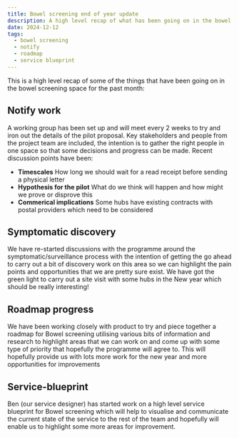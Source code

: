 ```yaml
---
title: Bowel screening end of year update
description: A high level recap of what has been going on in the bowel screening space for the past month
date: 2024-12-12
tags:
  - bowel screening
  - notify
  - roadmap
  - service blueprint
---
```


This is a high level recap of some of the things that have been going on in the bowel screening space for the past month:

## Notify work

A working group has been set up and will meet every 2 weeks to try and iron out the details of the pilot proposal. Key stakeholders and people from the project team are included, the intention is to gather the right people in one space so that some decisions and progress can be made. Recent discussion points have been:

- **Timescales**
  How long we should wait for a read receipt before sending a physical letter
- **Hypothesis for the pilot**
  What do we think will happen and how might we prove or disprove this
- **Commerical implications**
  Some hubs have existing contracts with postal providers which need to be considered

## Symptomatic discovery

We have re-started discussions with the programme around the symptomatic/surveillance process with the intention of getting the go ahead to carry out a bit of discovery work on this area so we can highlight the pain points and opportunities that we are pretty sure exist.
We have got the green light to carry out a site visit with some hubs in the New year which should be really interesting!

## Roadmap progress

We have been working closely with product to try and piece together a roadmap for Bowel screening utilising various bits of information and research to highlight areas that we can work on and come up with some type of priority that hopefully the programme will agree to. This will hopefully provide us with lots more work for the new year and more opportunities for improvements

## Service-blueprint

Ben (our service designer) has started work on a high level service blueprint for Bowel screening which will help to visualise and communicate the current state of the service to the rest of the team and hopefully will enable us to highlight some more areas for improvement.
